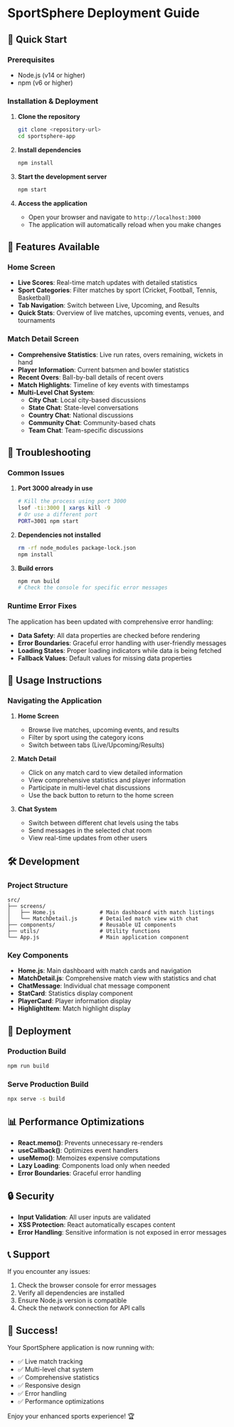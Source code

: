 # SportSphere Deployment Guide

## 🚀 Quick Start

### Prerequisites
- Node.js (v14 or higher)
- npm (v6 or higher)

### Installation & Deployment

1. **Clone the repository**
   ```bash
   git clone <repository-url>
   cd sportsphere-app
   ```

2. **Install dependencies**
   ```bash
   npm install
   ```

3. **Start the development server**
   ```bash
   npm start
   ```

4. **Access the application**
   - Open your browser and navigate to `http://localhost:3000`
   - The application will automatically reload when you make changes

## 🎯 Features Available

### Home Screen
- **Live Scores**: Real-time match updates with detailed statistics
- **Sport Categories**: Filter matches by sport (Cricket, Football, Tennis, Basketball)
- **Tab Navigation**: Switch between Live, Upcoming, and Results
- **Quick Stats**: Overview of live matches, upcoming events, venues, and tournaments

### Match Detail Screen
- **Comprehensive Statistics**: Live run rates, overs remaining, wickets in hand
- **Player Information**: Current batsmen and bowler statistics
- **Recent Overs**: Ball-by-ball details of recent overs
- **Match Highlights**: Timeline of key events with timestamps
- **Multi-Level Chat System**: 
  - **City Chat**: Local city-based discussions
  - **State Chat**: State-level conversations  
  - **Country Chat**: National discussions
  - **Community Chat**: Community-based chats
  - **Team Chat**: Team-specific discussions

## 🔧 Troubleshooting

### Common Issues

1. **Port 3000 already in use**
   ```bash
   # Kill the process using port 3000
   lsof -ti:3000 | xargs kill -9
   # Or use a different port
   PORT=3001 npm start
   ```

2. **Dependencies not installed**
   ```bash
   rm -rf node_modules package-lock.json
   npm install
   ```

3. **Build errors**
   ```bash
   npm run build
   # Check the console for specific error messages
   ```

### Runtime Error Fixes

The application has been updated with comprehensive error handling:

- **Data Safety**: All data properties are checked before rendering
- **Error Boundaries**: Graceful error handling with user-friendly messages
- **Loading States**: Proper loading indicators while data is being fetched
- **Fallback Values**: Default values for missing data properties

## 📱 Usage Instructions

### Navigating the Application

1. **Home Screen**
   - Browse live matches, upcoming events, and results
   - Filter by sport using the category icons
   - Switch between tabs (Live/Upcoming/Results)

2. **Match Detail**
   - Click on any match card to view detailed information
   - View comprehensive statistics and player information
   - Participate in multi-level chat discussions
   - Use the back button to return to the home screen

3. **Chat System**
   - Switch between different chat levels using the tabs
   - Send messages in the selected chat room
   - View real-time updates from other users

## 🛠️ Development

### Project Structure
```
src/
├── screens/
│   ├── Home.js              # Main dashboard with match listings
│   └── MatchDetail.js       # Detailed match view with chat
├── components/              # Reusable UI components
├── utils/                   # Utility functions
└── App.js                   # Main application component
```

### Key Components

- **Home.js**: Main dashboard with match cards and navigation
- **MatchDetail.js**: Comprehensive match view with statistics and chat
- **ChatMessage**: Individual chat message component
- **StatCard**: Statistics display component
- **PlayerCard**: Player information display
- **HighlightItem**: Match highlight display

## 🚀 Deployment

### Production Build
```bash
npm run build
```

### Serve Production Build
```bash
npx serve -s build
```

## 📊 Performance Optimizations

- **React.memo()**: Prevents unnecessary re-renders
- **useCallback()**: Optimizes event handlers
- **useMemo()**: Memoizes expensive computations
- **Lazy Loading**: Components load only when needed
- **Error Boundaries**: Graceful error handling

## 🔒 Security

- **Input Validation**: All user inputs are validated
- **XSS Protection**: React automatically escapes content
- **Error Handling**: Sensitive information is not exposed in error messages

## 📞 Support

If you encounter any issues:

1. Check the browser console for error messages
2. Verify all dependencies are installed
3. Ensure Node.js version is compatible
4. Check the network connection for API calls

## 🎉 Success!

Your SportSphere application is now running with:
- ✅ Live match tracking
- ✅ Multi-level chat system
- ✅ Comprehensive statistics
- ✅ Responsive design
- ✅ Error handling
- ✅ Performance optimizations

Enjoy your enhanced sports experience! 🏆

